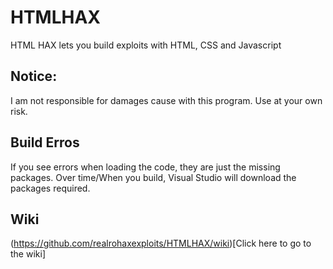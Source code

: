 # HTMLHAX
HTML HAX lets you build exploits with HTML, CSS and Javascript

## Notice:
I am not responsible for damages cause with this program. Use at your own risk.

## Build Erros
If you see errors when loading the code, they are just the missing packages. Over time/When you build, Visual Studio will download the packages required.


## Wiki
(https://github.com/realrohaxexploits/HTMLHAX/wiki)[Click here to go to the wiki]

